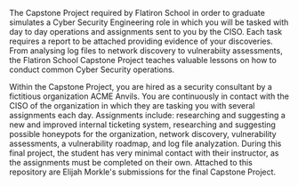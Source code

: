 The Capstone Project required by Flatiron School in order to graduate simulates a Cyber Security Engineering role in which you will be tasked with day to day operations and assignments sent to you by the CISO. Each task requires a report to be attached providing evidence of your discoveries. From analysing log files to network discovery to vulnerabiity assessments, the Flatiron School Capstone Project teaches valuable lessons on how to conduct common Cyber Security operations.

Within the Capstone Project, you are hired as a security consultant by a fictitious organization ACME Anvils. You are continuously in contact with the CISO of the organization in which they are tasking you with several assignments each day. Assignments include: researching and suggesting a new and improved internal ticketing system, researching and suggesting possible honeypots for the organization, network discovery, vulnerability assessments, a vulnerability roadmap, and log file analyzation. During this final project, the student has very minimal contact with their instructor, as the assignments must be completed on their own. Attached to this repository are Elijah Morkle's submissions for the final Capstone Project.
